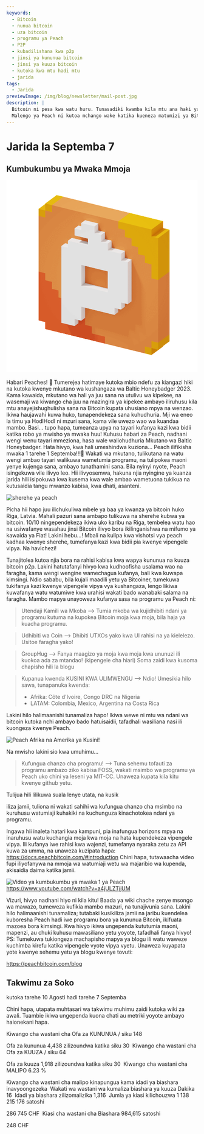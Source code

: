```yaml
---
keywords:
  - Bitcoin
  - nunua bitcoin
  - uza bitcoin
  - programu ya Peach
  - P2P
  - kubadilishana kwa p2p
  - jinsi ya kununua bitcoin
  - jinsi ya kuuza bitcoin
  - kutoka kwa mtu hadi mtu
  - jarida
tags:
  - Jarida
previewImage: /img/blog/newsletter/mail-post.jpg
description: |
  Bitcoin ni pesa kwa watu huru. Tunasadiki kwamba kila mtu ana haki ya kuchagua pesa anayotumia kuhifadhi utajiri wake, matokeo ya kazi yake, wakati wake na nishati yake.
  Malengo ya Peach ni kutoa mchango wake katika kueneza matumizi ya Bitcoin mikononi mwa watu.
---
```


# Jarida la Septemba 7

## Kumbukumbu ya Mwaka Mmoja

![gif ya peachy peach bitcoin](/img/blog/newsletter/gif-peach.gif)

Habari Peaches! 🍑
Tumerejea hatimaye kutoka mbio ndefu za kiangazi hiki na kutoka kwenye mkutano wa kushangaza wa Baltic Honeybadger 2023.
Kama kawaida, mkutano wa hali ya juu sana na utulivu wa kipekee, na wasemaji wa kiwango cha juu na mazingira ya kipekee ambayo iliruhusu kila mtu anayejishughulisha sana na Bitcoin kupata uhusiano mpya na wenzao.
Ikiwa haujawahi kuwa huko, tunapendekeza sana kuhudhuria. Mji wa eneo la timu ya HodlHodl ni mzuri sana, kama vile uwezo wao wa kuandaa mambo.
Basi... tupo hapa, tumeanza upya na tayari kufanya kazi kwa bidii katika robo ya mwisho ya mwaka huu!
Kuhusu habari za Peach, nadhani wengi wenu tayari mmeziona, hasa wale waliohudhuria Mkutano wa Baltic Honeybadger. Hata hivyo, kwa hali umeshindwa kuziona...
Peach ilifikisha mwaka 1 tarehe 1 Septemba!!!🎂
Wakati wa mkutano, tulikutana na watu wengi ambao tayari walikuwa wametumia programu, na tulipokea maoni yenye kujenga sana, ambayo tunathamini sana. Bila nyinyi nyote, Peach isingekuwa vile ilivyo leo.
Hii ilivyosemwa, hakuna njia nyingine ya kuanza jarida hili isipokuwa kwa kusema kwa wale ambao wametuona tukikua na kutusaidia tangu mwanzo kabisa, kwa dhati, asanteni.

![sherehe ya peach](https://img.mailinblue.com/5647291/images/content_library/original/64f9baaacf47e56e5c144ce8.jpeg)

Picha hii hapo juu ilichukuliwa mbele ya baa ya kwanza ya bitcoin huko Riga, Latvia. Mahali pazuri sana ambapo tulikuwa na sherehe kubwa ya bitcoin. 10/10 ningependekeza ikiwa uko karibu na Riga, tembelea watu hao na usiwafanye wasahau jinsi Bitcoin ilivyo bora ikilinganishwa na mifumo ya kawaida ya Fiat!
Lakini hebu...! Mbali na kulipa kwa vishotsi vya peach kadhaa kwenye sherehe, tumefanya kazi kwa bidii pia kwenye vipengele vipya. Na havichezi!

Tunajitolea kutoa njia bora na rahisi kabisa kwa wapya kununua na kuuza bitcoin p2p.
Lakini hatutafanyi hivyo kwa kudhoofisha usalama wao na faragha, kama wengi wengine wamechagua kufanya, bali kwa kuwapa kimsingi.
Ndio sababu, bila kujali maadili yetu ya Bitcoiner, tumekuwa tukifanya kazi kwenye vipengele vipya vya kushangaza, lengo likiwa kuwafanya watu watumiwe kwa urahisi wakati bado wanabaki salama na faragha. Mambo mapya unayoweza kufanya sasa na programu ya Peach ni:

  > Utendaji Kamili wa Mkoba --> Tumia mkoba wa kujidhibiti ndani ya programu kutuma na kupokea Bitcoin moja kwa moja, bila haja ya kuacha programu.

  > Udhibiti wa Coin --> Dhibiti UTXOs yako kwa UI rahisi na ya kielelezo. Usitoe faragha yako!

  > GroupHug --> Fanya maagizo ya moja kwa moja kwa ununuzi ili kuokoa ada za mtandao! (kipengele cha hiari) Soma zaidi kwa kusoma chapisho hili la blogu

  > Kupanua kwenda KUSINI KWA ULIMWENGU --> Ndio! Umesikia hilo sawa, tunapanuka kwenda:
  > - Afrika: Côte d'Ivoire, Congo DRC na Nigeria
  > - LATAM: Colombia, Mexico, Argentina na Costa Rica

  Lakini hilo halimaanishi tunamaliza hapo!
  Ikiwa wewe ni mtu wa ndani wa bitcoin kutoka nchi ambayo bado hatuisaidii, tafadhali wasiliana nasi ili kuongeza kwenye Peach.

![Peach Afrika na Amerika ya Kusini!](https://img.mailinblue.com/5647291/images/content_library/original/64f9c0ffe65d8946086ff941.jpg)

Na mwisho lakini sio kwa umuhimu...

  > Kufungua chanzo cha programu! -->  Tuna sehemu tofauti za programu ambazo ziko kabisa FOSS, wakati msimbo wa programu ya Peach uko chini ya leseni ya MIT-CC. Unaweza kupata kila kitu kwenye github yetu.

Tulijua hili lilikuwa suala lenye utata, na kusik

iliza jamii, tuliona ni wakati sahihi wa kufungua chanzo cha msimbo na kuruhusu watumiaji kuhakiki na kuchunguza kinachotokea ndani ya programu.

Ingawa hii inaleta hatari kwa kampuni, pia inafungua horizons mpya na inaruhusu watu kuchangia moja kwa moja na hata kupendekeza vipengele vipya.
Ili kufanya iwe rahisi kwa wajenzi, tumefanya nyaraka zetu za API kuwa za umma, na unaweza kuzipata hapa: https://docs.peachbitcoin.com/#introduction
Chini hapa, tutawaacha video fupi iliyofanywa na mmoja wa watumiaji wetu wa majaribio wa kupenda, akisaidia daima katika jamii.

![Video ya kumbukumbu ya mwaka 1 ya Peach](https://www.youtube.com/watch?v=a4jULZTjjUM)
https://www.youtube.com/watch?v=a4jULZTjjUM

Vizuri, hivyo nadhani hiyo ni kila kitu! Baada ya wiki chache zenye msongo wa mawazo, tumeweza kufikia mambo mazuri, na tunajivunia sana. Lakini hilo halimaanishi tunamaliza; tutabaki kusikiliza jamii na jaribu kuendelea kuboresha Peach hadi iwe programu bora ya kununua Bitcoin, ikifuata mazoea bora kimsingi.
Kwa hivyo ikiwa ungependa kututumia maoni, mapenzi, au chuki kuhusu mawasiliano yetu yoyote, tafadhali fanya hivyo!
PS: Tumekuwa tukiongeza machapisho mapya ya blogu ili watu waweze kuchimba kirefu katika vipengele vyote vipya vyetu. Unaweza kuyapata yote kwenye sehemu yetu ya blogu kwenye tovuti:

https://peachbitcoin.com/blog

## Takwimu za Soko

kutoka tarehe 10 Agosti hadi tarehe 7 Septemba

Chini hapa, utapata muhtasari wa takwimu muhimu zaidi kutoka wiki za awali. Tuambie ikiwa ungependa kuona chati au metriki yoyote ambayo haionekani hapa.

Kiwango cha wastani cha Ofa za KUNUNUA / siku
148

Ofa za kununua 4,438 zilizoundwa katika siku 30
­
Kiwango cha wastani cha Ofa za KUUZA / siku
64

Ofa za kuuza 1,918 zilizoundwa katika siku 30
­
Kiwango cha wastani cha MALIPO
6.23 %

Kiwango cha wastani cha malipo kinapungua kama idadi ya biashara inavyoongezeka
­
Wakati wa wastani wa kumaliza biashara ya kuuza
Dakika 16
­
Idadi ya biashara zilizomalizika
1,316
­
Jumla ya kiasi kilichouzwa
1 138 215 176 satoshi

286 745 CHF
­
Kiasi cha wastani cha Biashara
984,615 satoshi

248 CHF

